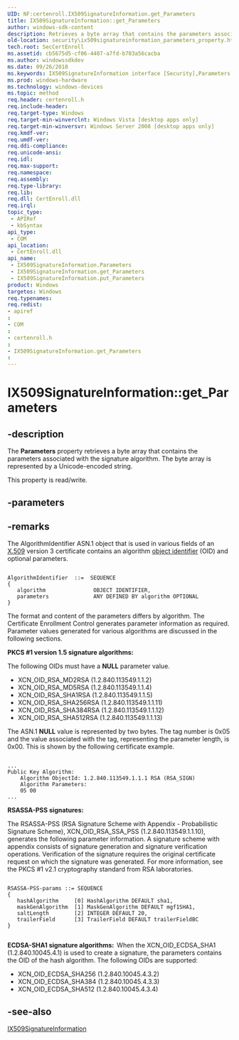 ```yaml
---
UID: NF:certenroll.IX509SignatureInformation.get_Parameters
title: IX509SignatureInformation::get_Parameters
author: windows-sdk-content
description: Retrieves a byte array that contains the parameters associated with the signature algorithm.
old-location: security\ix509signatureinformation_parameters_property.htm
tech.root: SecCertEnroll
ms.assetid: cb5675d5-cf06-4407-a7fd-b703a56cacba
ms.author: windowssdkdev
ms.date: 09/26/2018
ms.keywords: IX509SignatureInformation interface [Security],Parameters property, IX509SignatureInformation.Parameters, IX509SignatureInformation.get_Parameters, IX509SignatureInformation::Parameters, IX509SignatureInformation::get_Parameters, IX509SignatureInformation::put_Parameters, Parameters property [Security], Parameters property [Security],IX509SignatureInformation interface, certenroll/IX509SignatureInformation::Parameters, certenroll/IX509SignatureInformation::get_Parameters, certenroll/IX509SignatureInformation::put_Parameters, get_Parameters, security.ix509signatureinformation_parameters_property
ms.prod: windows-hardware
ms.technology: windows-devices
ms.topic: method
req.header: certenroll.h
req.include-header: 
req.target-type: Windows
req.target-min-winverclnt: Windows Vista [desktop apps only]
req.target-min-winversvr: Windows Server 2008 [desktop apps only]
req.kmdf-ver: 
req.umdf-ver: 
req.ddi-compliance: 
req.unicode-ansi: 
req.idl: 
req.max-support: 
req.namespace: 
req.assembly: 
req.type-library: 
req.lib: 
req.dll: CertEnroll.dll
req.irql: 
topic_type:
 - APIRef
 - kbSyntax
api_type:
 - COM
api_location:
 - CertEnroll.dll
api_name:
 - IX509SignatureInformation.Parameters
 - IX509SignatureInformation.get_Parameters
 - IX509SignatureInformation.put_Parameters
product: Windows
targetos: Windows
req.typenames: 
req.redist: 
- apiref
: 
- COM
: 
- certenroll.h
: 
- IX509SignatureInformation.get_Parameters
: 
---
```


# IX509SignatureInformation::get_Parameters


## -description


The <b>Parameters</b> property retrieves a byte array that contains the parameters associated with the signature algorithm. The byte array is represented by a Unicode-encoded string.

This property is read/write.


## -parameters


## -remarks



The AlgorithmIdentifier ASN.1 object that is used in various fields of an <a href="https://msdn.microsoft.com/en-us/library/ms721636(v=VS.85).aspx">X.509</a> version 3 certificate contains an algorithm <a href="https://msdn.microsoft.com/en-us/library/ms721599(v=VS.85).aspx">object identifier</a> (OID) and optional parameters.

<pre class="syntax" xml:space="preserve"><code>
AlgorithmIdentifier  ::=  SEQUENCE  
{
   algorithm               OBJECT IDENTIFIER,
   parameters              ANY DEFINED BY algorithm OPTIONAL  
}
</code></pre>
 The format and content of the parameters differs by algorithm. The Certificate Enrollment Control generates parameter information as required. Parameter values generated for various algorithms are discussed in the following sections.

<b>PKCS #1 version 1.5 signature algorithms:  </b><p class="note"> The following OIDs must have a <b>NULL</b> parameter value. <ul>
<li>XCN_OID_RSA_MD2RSA (1.2.840.113549.1.1.2)</li>
<li>XCN_OID_RSA_MD5RSA (1.2.840.113549.1.1.4)</li>
<li>XCN_OID_RSA_SHA1RSA (1.2.840.113549.1.1.5)</li>
<li>XCN_OID_RSA_SHA256RSA (1.2.840.113549.1.1.11)</li>
<li>XCN_OID_RSA_SHA384RSA (1.2.840.113549.1.1.12)</li>
<li>XCN_OID_RSA_SHA512RSA (1.2.840.113549.1.1.13)</li>
</ul>


<p class="note">The ASN.1 <b>NULL</b> value is represented by two bytes. The tag number is 0x05 and the value associated with the tag, representing the parameter length, is 0x00. This is shown by the following  certificate example.

<pre class="syntax" xml:space="preserve"><code>
...
Public Key Algorithm:
    Algorithm ObjectId: 1.2.840.113549.1.1.1 RSA (RSA_SIGN)
    Algorithm Parameters:
    05 00
...
</code></pre>


<b>RSASSA-PSS signatures:  </b><p class="note">The RSASSA-PSS (RSA Signature Scheme with Appendix - Probabilistic Signature Scheme), XCN_OID_RSA_SSA_PSS (1.2.840.113549.1.1.10), generates the following parameter information. A signature scheme with appendix consists of signature generation and signature verification operations. Verification of the signature requires the original certificate request on which the signature was generated. For more information, see the PKCS #1 v2.1 cryptography standard from RSA laboratories.

<pre class="syntax" xml:space="preserve"><code>
RSASSA-PSS-params ::= SEQUENCE 
{
   hashAlgorithm     [0] HashAlgorithm DEFAULT sha1,
   maskGenAlgorithm  [1] MaskGenAlgorithm DEFAULT mgf1SHA1,
   saltLength        [2] INTEGER DEFAULT 20,
   trailerField      [3] TrailerField DEFAULT trailerFieldBC
}

</code></pre>


<b>ECDSA-SHA1 signature algorithms:  </b>When the XCN_OID_ECDSA_SHA1 (1.2.840.10045.4.1) is used to create a signature, the parameters contains the OID of the hash algorithm. The following OIDs are supported:<ul>
<li>XCN_OID_ECDSA_SHA256 (1.2.840.10045.4.3.2)</li>
<li>XCN_OID_ECDSA_SHA384 (1.2.840.10045.4.3.3)</li>
<li>XCN_OID_ECDSA_SHA512 (1.2.840.10045.4.3.4)</li>
</ul>







## -see-also




<a href="https://msdn.microsoft.com/en-us/library/Aa379050(v=VS.85).aspx">IX509SignatureInformation</a>
 

 

